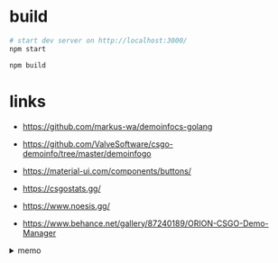 # build

```sh
# start dev server on http://localhost:3000/
npm start

npm build
```

# links

- https://github.com/markus-wa/demoinfocs-golang
- https://github.com/ValveSoftware/csgo-demoinfo/tree/master/demoinfogo
- https://material-ui.com/components/buttons/

- https://csgostats.gg/
- https://www.noesis.gg/
- https://www.behance.net/gallery/87240189/ORION-CSGO-Demo-Manager

<details>
  <summary>memo</summary>

```scala
val sqlContext = new org.apache.spark.sql.SQLContext(sc)
val dem = sqlContext.jsonFile("/Volumes/Storage/replays/4901-iem-katowice-2020/*.dem.json.gz")

dem.registerTempTable("dem")
dem.printSchema()

sqlContext.sql("SELECT MapName, COUNT(*) FROM dem GROUP BY MapName").collect.foreach(println)

sqlContext.sql("""
SELECT KillEvent.Weapon, COUNT(_)
FROM (SELECT explode(KillEvents) AS KillEvent FROM dem)
GROUP BY KillEvent.Weapon
ORDER BY COUNT(_) DESC
""").collect.foreach(println)

```

```sh
go get -u github.com/pilu/fresh
```

```sh
GOOS=js GOARCH=wasm go build -o ../demo/static/main.wasm wasm/main.go
```

```sh
# http://simpleradar.com/
rm *_spectate.dds
for file in *.dds; do; convert "$file" PNG8:"$(basename "$file" .dds).png"; rm "$file"; done

cd ~/Downloads/csgo/materials/panorama/images/icons/equipment

convert -density 75 -background none p2000.svg 1.png
convert -density 75 -background none glock.svg 2.png
convert -density 75 -background none p250.svg 3.png
convert -density 75 -background none deagle.svg 4.png
convert -density 75 -background none fiveseven.svg 5.png
convert -density 75 -background none elite.svg 6.png
convert -density 75 -background none tec9.svg 7.png
convert -density 75 -background none cz75a.svg 8.png
convert -density 75 -background none usp_silencer.svg 9.png
convert -density 75 -background none revolver.svg 10.png

convert -density 75 -background none mp7.svg 101.png
convert -density 75 -background none mp9.svg 102.png
convert -density 75 -background none bizon.svg 103.png
convert -density 75 -background none mac10.svg 104.png
convert -density 75 -background none ump45.svg 105.png
convert -density 75 -background none p90.svg 106.png

convert -density 75 -background none sawedoff.svg 201.png
convert -density 75 -background none nova.svg 202.png
convert -density 75 -background none mag7.svg 203.png
convert -density 75 -background none xm1014.svg 204.png
convert -density 75 -background none m249.svg 205.png
convert -density 75 -background none negev.svg 206.png

convert -density 75 -background none galilar.svg 301.png
convert -density 75 -background none famas.svg 302.png
convert -density 75 -background none ak47.svg 303.png
convert -density 75 -background none m4a1.svg 304.png
convert -density 75 -background none m4a1_silencer.svg 305.png
convert -density 75 -background none ssg08.svg 306.png
convert -density 75 -background none sg556.svg 307.png
convert -density 75 -background none aug.svg 308.png
convert -density 75 -background none awp.svg 309.png
convert -density 75 -background none scar20.svg 310.png
convert -density 75 -background none g3sg1.svg 311.png
```

- https://github.com/SteamDatabase/Protobufs/blob/master/csgo/cstrike15_gcmessages.proto

```sh
protoc --decode CDataGCCStrike15_v2_MatchInfo --proto_path ~/shuji-koike/Protobufs/csgo cstrike15_gcmessages.proto < match730_003331931056520560953_0320757822_900.dem.info
```

</details>
